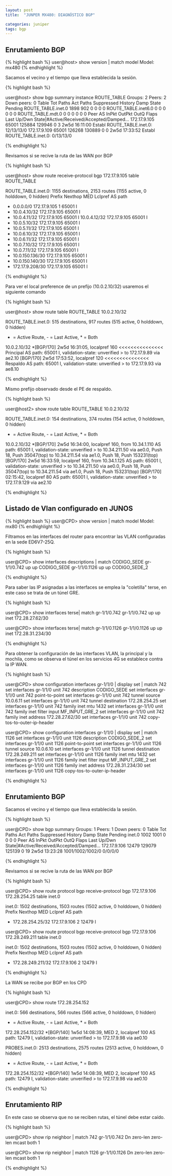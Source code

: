 ```yaml
---
layout: post
title:  "JUNPER MX480: DIAGNÓSTICO BGP"

categories: juniper
tags: bgp
---
```



Enrutamiento BGP
----------------

{% highlight bash %}
user@host> show version | match model
Model: mx480
{% endhighlight %}

Sacamos el vecino y el tiempo que lleva establecida la sesión.

{% highlight bash %}

user@host> show bgp summary instance ROUTE_TABLE
Groups: 2 Peers: 2 Down peers: 0
Table          Tot Paths  Act Paths Suppressed    History Damp State    Pending
ROUTE_TABLE.inet.0
                    1898        902          0          0          0          0
ROUTE_TABLE.inet6.0
                       0          0          0          0          0          0
ROUTE_TABLE.mdt.0
                       0          0          0          0          0          0
Peer                     AS      InPkt     OutPkt    OutQ   Flaps Last Up/Dwn State|#Active/Received/Accepted/Damped...
172.17.9.105          65001     125884     129946       0       3 2w5d 16:11:00 Establ
  ROUTE_TABLE.inet.0: 12/13/13/0
172.17.9.109          65001     126268     130889       0       0 2w5d 17:33:52 Establ
  ROUTE_TABLE.inet.0: 0/13/13/0

{% endhighlight %}

Revisamos si se recive la ruta de las WAN por BGP

{% highlight bash %}

user@host> show route receive-protocol bgp 172.17.9.105 table ROUTE_TABLE

ROUTE_TABLE.inet.0: 1155 destinations, 2153 routes (1155 active, 0 holddown, 0 hidden)
  Prefix                  Nexthop              MED     Lclpref    AS path
* 0.0.0.0/0               172.17.9.105         1                  65001 I
* 10.0.4.10/32            172.17.9.105                            65001 I
* 10.0.4.11/32            172.17.9.105                            65001 I
  10.0.4.12/32            172.17.9.105                            65001 I
* 10.0.5.10/32            172.17.9.105                            65001 I
* 10.0.5.11/32            172.17.9.105                            65001 I
* 10.0.6.10/32            172.17.9.105                            65001 I
* 10.0.6.11/32            172.17.9.105                            65001 I
* 10.0.7.10/32            172.17.9.105                            65001 I
* 10.0.7.11/32            172.17.9.105                            65001 I
* 10.0.150.136/30         172.17.9.105                            65001 I
* 10.0.150.140/30         172.17.9.105                            65001 I
* 172.17.9.208/30         172.17.9.105                            65001 I

{% endhighlight %}

Para ver el local preference de un prefijo (10.0.2.10/32) usaremos el siguiente comando

{% highlight bash %}

user@host> show route table ROUTE_TABLE 10.0.2.10/32

ROUTE_TABLE.inet.0: 515 destinations, 917 routes (515 active, 0 holddown, 0 hidden)
+ = Active Route, - = Last Active, * = Both

10.0.2.10/32       *[BGP/170] 2w5d 16:31:05, localpref 160 <<<<<<<<<<<<<<< Principal
                      AS path: 65001 I, validation-state: unverified
                    > to 172.17.9.89 via ae2.10
                    [BGP/170] 2w5d 17:53:52, localpref 120 <<<<<<<<<<<<<<< Respaldo
                      AS path: 65001 I, validation-state: unverified
                    > to 172.17.9.93 via ae8.10

{% endhighlight %}


Mismo prefijo observado desde el PE de respaldo.

{% highlight bash %}

user@host2> show route table ROUTE_TABLE 10.0.2.10/32

ROUTE_TABLE.inet.0: 154 destinations, 374 routes (154 active, 0 holddown, 0 hidden)
+ = Active Route, - = Last Active, * = Both

10.0.2.10/32       *[BGP/170] 2w5d 16:34:00, localpref 160, from 10.34.1.110
                      AS path: 65001 I, validation-state: unverified
                    > to 10.34.211.50 via ae0.0, Push 18, Push 35047(top)
                      to 10.34.211.54 via ae1.0, Push 18, Push 153231(top)
                    [BGP/170] 2w5d 16:33:59, localpref 160, from 10.34.1.125
                      AS path: 65001 I, validation-state: unverified
                    > to 10.34.211.50 via ae0.0, Push 18, Push 35047(top)
                      to 10.34.211.54 via ae1.0, Push 18, Push 153231(top)
                    [BGP/170] 02:15:42, localpref 80
                      AS path: 65001 I, validation-state: unverified
                    > to 172.17.9.129 via ae2.10

{% endhighlight %}

Listado de Vlan configurado en JUNOS
------------------------------------

{% highlight bash %}
user@CPD> show version | match model
Model: mx80
{% endhighlight %}

Filtramos en las interfaces del router para encontrar las VLAN configuradas en la sede ED6V7-25Q.


{% highlight bash %}

user@CPD> show interfaces descriptions | match CODIGO_SEDE
gr-1/1/0.742    up    up   CODIGO_SEDE
gr-1/1/0.1126   up    up   CODIGO_SEDE_2

{% endhighlight %}


Para saber las IP asignadas a las interfaces se emplea la "coletilla" terse, en este caso se trata de un túnel GRE.


{% highlight bash %}

user@CPD> show interfaces terse| match gr-1/1/0.742
gr-1/1/0.742            up    up   inet     172.28.27.62/30

user@CPD> show interfaces terse| match gr-1/1/0.1126
gr-1/1/0.1126           up    up   inet     172.28.31.234/30

{% endhighlight %}

Para obtener la configuración de las interfaces VLAN, la principal y la mochila, como se observa el túnel en los servicios 4G se establece contra la IP WAN.

{% highlight bash %}

user@CPD> show configuration interfaces gr-1/1/0 | display set | match 742
set interfaces gr-1/1/0 unit 742 description CODIGO_SEDE
set interfaces gr-1/1/0 unit 742 point-to-point
set interfaces gr-1/1/0 unit 742 tunnel source 10.0.6.11
set interfaces gr-1/1/0 unit 742 tunnel destination 172.28.254.25
set interfaces gr-1/1/0 unit 742 family inet mtu 1432
set interfaces gr-1/1/0 unit 742 family inet filter input MF_INPUT_GRE_2
set interfaces gr-1/1/0 unit 742 family inet address 172.28.27.62/30
set interfaces gr-1/1/0 unit 742 copy-tos-to-outer-ip-header

user@CPD> show configuration interfaces gr-1/1/0 | display set | match 1126
set interfaces gr-1/1/0 unit 1126 description CODIGO_SEDE_2
set interfaces gr-1/1/0 unit 1126 point-to-point
set interfaces gr-1/1/0 unit 1126 tunnel source 10.0.6.10
set interfaces gr-1/1/0 unit 1126 tunnel destination 172.28.249.211
set interfaces gr-1/1/0 unit 1126 family inet mtu 1432
set interfaces gr-1/1/0 unit 1126 family inet filter input MF_INPUT_GRE_2
set interfaces gr-1/1/0 unit 1126 family inet address 172.28.31.234/30
set interfaces gr-1/1/0 unit 1126 copy-tos-to-outer-ip-header

{% endhighlight %}

Enrutamiento BGP
----------------

Sacamos el vecino y el tiempo que lleva establecida la sesión.

{% highlight bash %}

user@CPD> show bgp summary
Groups: 1 Peers: 1 Down peers: 0
Table          Tot Paths  Act Paths Suppressed    History Damp State    Pending
inet.0
                    1002       1001          0          0          0          0
Peer                     AS      InPkt     OutPkt    OutQ   Flaps Last Up/Dwn State|#Active/Received/Accepted/Damped...
172.17.9.106          12479     129079     125139       0      19 2w5d 13:23:28 1001/1002/1002/0     0/0/0/0

{% endhighlight %}

Revisamos si se recive la ruta de las WAN por BGP

{% highlight bash %}

user@CPD> show route protocol bgp receive-protocol bgp 172.17.9.106 172.28.254.25 table inet.0

inet.0: 1502 destinations, 1503 routes (1502 active, 0 holddown, 0 hidden)
  Prefix                  Nexthop              MED     Lclpref    AS path
* 172.28.254.25/32        172.17.9.106         2                  12479 I

user@CPD> show route protocol bgp receive-protocol bgp 172.17.9.106 172.28.249.211 table inet.0

inet.0: 1502 destinations, 1503 routes (1502 active, 0 holddown, 0 hidden)
  Prefix                  Nexthop              MED     Lclpref    AS path
* 172.28.249.211/32       172.17.9.106         2                  12479 I

{% endhighlight %}

La WAN se recibe por BGP en los CPD

{% highlight bash %}

user@CPD> show route 172.28.254.152

inet.0: 566 destinations, 566 routes (566 active, 0 holddown, 0 hidden)
+ = Active Route, - = Last Active, * = Both

172.28.254.152/32  *[BGP/140] 1w5d 14:08:39, MED 2, localpref 100
                      AS path: 12479 I, validation-state: unverified
                    > to 172.17.9.98 via ae0.10

PROBES.inet.0: 2513 destinations, 2575 routes (2513 active, 0 holddown, 0 hidden)
+ = Active Route, - = Last Active, * = Both

172.28.254.152/32  *[BGP/140] 1w5d 14:08:39, MED 2, localpref 100
                      AS path: 12479 I, validation-state: unverified
                    > to 172.17.9.98 via ae0.10

{% endhighlight %}

Enrutamiento RIP
----------------

En este caso se observa que no se reciben rutas, el túnel debe estar caído.

{% highlight bash %}

user@CPD> show rip neighbor | match 742
gr-1/1/0.742         Dn zero-len        zero-len        mcast  both       1

user@CPD> show rip neighbor | match 1126
gr-1/1/0.1126        Dn zero-len        zero-len        mcast  both       1

{% endhighlight %}
